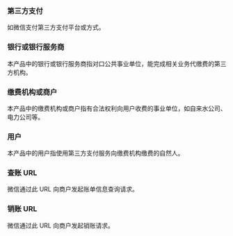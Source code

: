 ### 第三方支付
如微信支付第三方支付平台或方式。

### 银行或银行服务商
本产品中的银行或银行服务商指对口公共事业单位，能完成相关业务代缴费的第三方机构。

### 缴费机构或商户
本产品中的缴费机构或商户指有合法权利向用户收费的事业单位，如自来水公司、电力公司等。

### 用户
本产品中的用户指使用第三方支付服务向缴费机构缴费的自然人。

### 查账 URL
微信通过此 URL 向商户发起账单信息查询请求。

### 销账 URL
微信通过此 URL 向商户发起销账请求。
